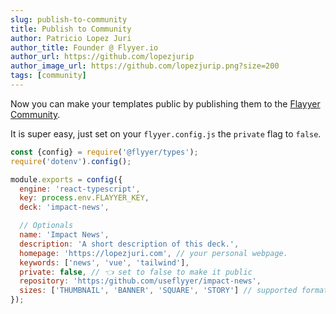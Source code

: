 ```yaml
---
slug: publish-to-community
title: Publish to Community
author: Patricio Lopez Juri
author_title: Founder @ Flyyer.io
author_url: https://github.com/lopezjurip
author_image_url: https://github.com/lopezjurip.png?size=200
tags: [community]
---
```


Now you can make your templates public by publishing them to the [Flayyer Community](https://flyyer.io/community).

It is super easy, just set on your `flyyer.config.js` the `private` flag to `false`.

```js title=flyyer.config.js {14}
const {config} = require('@flyyer/types');
require('dotenv').config();

module.exports = config({
  engine: 'react-typescript',
  key: process.env.FLAYYER_KEY,
  deck: 'impact-news',

  // Optionals
  name: 'Impact News',
  description: 'A short description of this deck.',
  homepage: 'https://lopezjuri.com', // your personal webpage.
  keywords: ['news', 'vue', 'tailwind'],
  private: false, // 👈 set to false to make it public
  repository: 'https:/github.com/useflyyer/impact-news',
  sizes: ['THUMBNAIL', 'BANNER', 'SQUARE', 'STORY'] // supported formats
});
```
